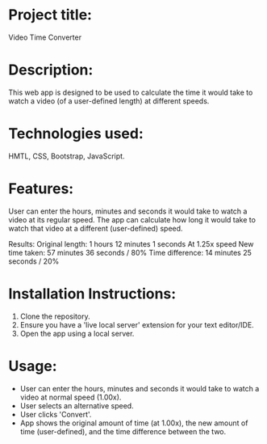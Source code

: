 # Project title:
Video Time Converter

# Description:
This web app is designed to be used to calculate the time it would take to watch a video (of a user-defined length) at different speeds.

# Technologies used:
HMTL, CSS, Bootstrap, JavaScript.

# Features:
User can enter the hours, minutes and seconds it would take to watch a video at its regular speed.
The app can calculate how long it would take to watch that video at a different (user-defined) speed.

Results:
Original length: 1 hours 12 minutes 1 seconds
At 1.25x speed
New time taken: 57 minutes 36 seconds / 80%
Time difference: 14 minutes 25 seconds / 20%

# Installation Instructions:
1. Clone the repository.
2. Ensure you have a 'live local server' extension for your text editor/IDE.
2. Open the app using a local server.

# Usage:
- User can enter the hours, minutes and seconds it would take to watch a video at normal speed (1.00x).
- User selects an alternative speed.
- User clicks 'Convert'.
- App shows the original amount of time (at 1.00x), the new amount of time (user-defined), and the time difference between the two.